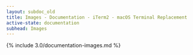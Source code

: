 ```yaml
---
layout: subdoc_old
title: Images - Documentation - iTerm2 - macOS Terminal Replacement
active-state: documentation
subhead: Images
---
```

{% include 3.0/documentation-images.md %}

